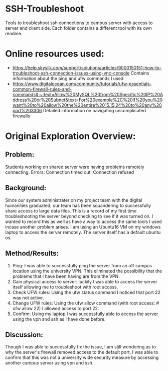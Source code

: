 # SSH-Troubleshoot
Tools to troubleshoot ssh connections to campus server with access to server and client side. Each folder contains a different tool with its own readme. 

# Online resources used:
- https://help.skysilk.com/support/solutions/articles/9000150151-how-to-troubleshoot-ssh-connection-issues-using-vnc-console
Contains information about the ping and ufw commands I used.
- https://www.digitalocean.com/community/tutorials/ufw-essentials-common-firewall-rules-and-commands#:~:text=Allow%20MySQL%20from%20Specific%20IP%20Address%20or%20Subnet&text=For%20example%2C%20if%20you%20want%20to%20allow%20the%20entire%2015.15,24%20to%20any%20port%203306
Detailed information on navigating uncomplicated firewalls 

# Original Exploration Overview:
## Problem: 
Students working on shared server were having problems remotely connecting.
Errors: Connection timed out, Connection refused
## Background:
Since our system administrater on my project team with the digital humanities graduated, our team has been squandering to successfully share access to large data files. This is a record of my first time troubleshooting the server beyond checking to see if it was turned on. I wanted to record this as well as have a way to access the same tools I used incase another problem arises.
I am using an Ubuntu16 VM on my windows laptop to access the server remotely. The server itself has a default ubuntu os. 
## Method/Results:
1. Ping: I was able to successfully ping the server from an off campus location using the university VPN. This eliminated the possibility that the problems that I have been having are from the VPN.  
2. Gain physical access to server: luckily I was able to access the server itself allowing me to troubleshoot with root access.
3. Check UFW rules: Using the ufw status command I noticed that port 22 was not active.
4. Change UFW rules: Using the ufw allow command (with root access: # ufw allow 22) I allowed access to port 22.
5. Confirm: Using my laptop I was successfully able to access the server using the vpn and ssh as I have done before.
## Discussion:
Though I was able to successfully fix the issue, I am still wondering as to why the server's firewall removed access to the default port. I was able to confirm that this was not a university wide security measure by accessing another campus server using vpn and ssh. 
